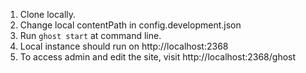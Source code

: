 1. Clone locally.
2. Change local contentPath in config.development.json
3. Run `ghost start` at command line.
4. Local instance should run on http://localhost:2368
5. To access admin and edit the site, visit http://localhost:2368/ghost